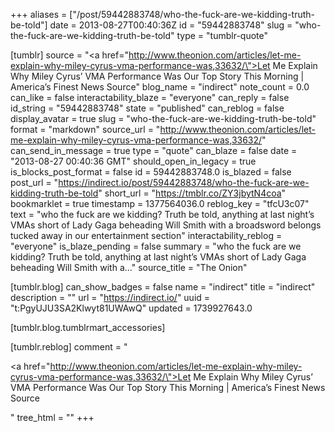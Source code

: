 +++
aliases = ["/post/59442883748/who-the-fuck-are-we-kidding-truth-be-told"]
date = 2013-08-27T00:40:36Z
id = "59442883748"
slug = "who-the-fuck-are-we-kidding-truth-be-told"
type = "tumblr-quote"

[tumblr]
source = "<a href=\"http://www.theonion.com/articles/let-me-explain-why-miley-cyrus-vma-performance-was,33632/\">Let Me Explain Why Miley Cyrus’ VMA Performance Was Our Top Story This Morning | America&rsquo;s Finest News Source</a>"
blog_name = "indirect"
note_count = 0.0
can_like = false
interactability_blaze = "everyone"
can_reply = false
id_string = "59442883748"
state = "published"
can_reblog = false
display_avatar = true
slug = "who-the-fuck-are-we-kidding-truth-be-told"
format = "markdown"
source_url = "http://www.theonion.com/articles/let-me-explain-why-miley-cyrus-vma-performance-was,33632/"
can_send_in_message = true
type = "quote"
can_blaze = false
date = "2013-08-27 00:40:36 GMT"
should_open_in_legacy = true
is_blocks_post_format = false
id = 59442883748.0
is_blazed = false
post_url = "https://indirect.io/post/59442883748/who-the-fuck-are-we-kidding-truth-be-told"
short_url = "https://tmblr.co/ZY3jbytN4coa"
bookmarklet = true
timestamp = 1377564036.0
reblog_key = "tfcU3c07"
text = "who the fuck are we kidding? Truth be told, anything at last night’s VMAs short of Lady Gaga beheading Will Smith with a broadsword belongs tucked away in our entertainment section"
interactability_reblog = "everyone"
is_blaze_pending = false
summary = "who the fuck are we kidding? Truth be told, anything at last night’s VMAs short of Lady Gaga beheading Will Smith with a..."
source_title = "The Onion"

[tumblr.blog]
can_show_badges = false
name = "indirect"
title = "indirect"
description = ""
url = "https://indirect.io/"
uuid = "t:PgyUJU3SA2Klwyt81UWAwQ"
updated = 1739927643.0

[tumblr.blog.tumblrmart_accessories]

[tumblr.reblog]
comment = "<p><a href=\"http://www.theonion.com/articles/let-me-explain-why-miley-cyrus-vma-performance-was,33632/\">Let Me Explain Why Miley Cyrus’ VMA Performance Was Our Top Story This Morning | America’s Finest News Source</a></p>"
tree_html = ""
+++
